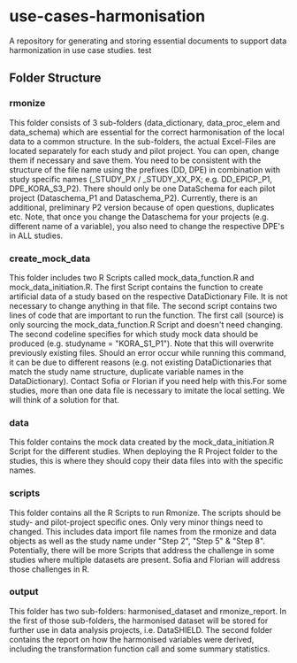 # use-cases-harmonisation

A repository for generating and storing essential documents to support data harmonization in use case studies.
test

## Folder Structure

### rmonize
This folder consists of 3 sub-folders (data_dictionary, data_proc_elem and data_schema) which are essential for the
correct harmonisation of the local data to a common structure. In the sub-folders, the actual Excel-Files are located
separately for each study and pilot project. You can open, change them if necessary and save them. You need to be
consistent with the structure of the file name using the prefixes (DD, DPE) in combination with study specific
names (_STUDY_PX / _STUDY_XX_PX; e.g. DD_EPICP_P1, DPE_KORA_S3_P2). There should only be one DataSchema for each pilot
project (Dataschema_P1 and Dataschema_P2). Currently, there is an additional, preliminary P2 version because of open
questions, duplicates etc. Note, that once you change the Dataschema for your projects (e.g. different name of a 
variable), you also need to change the respective DPE's in ALL studies. 

### create_mock_data 
This folder includes two R Scripts called mock_data_function.R and mock_data_initiation.R. The first Script contains
the function to create artificial data of a study based on the respective DataDictionary File. It is not necessary to
change anything in that file.
The second script contains two lines of code that are important to run the function. The first call (source) is only
sourcing the mock_data_function.R Script and doesn't need changing. The second codeline specifies for which study
mock data should be produced (e.g. studyname = "KORA_S1_P1"). Note that this will overwrite previously existing files.
Should an error occur while running this command, it can be due to different reasons (e.g. not existing DataDictionaries
that match the study name structure, duplicate variable names in the DataDictionary). Contact Sofia or Florian if
you need help with this.For some studies, more than one data file is necessary to imitate the local setting. We will think
of a solution for that.

### data
This folder contains the mock data created by the mock_data_initiation.R Script for the different studies. When deploying
the R Project folder to the studies, this is where they should copy their data files into with the specific names.

### scripts
This folder contains all the R Scripts to run Rmonize. The scripts should be study- and pilot-project specific ones. Only
very minor things need to changed. This includes data import file names from the rmonize and data objects as well as the
study name under "Step 2", "Step 5" & "Step 8". Potentially, there will be more Scripts that address the challenge in some studies
where multiple datasets are present. Sofia and Florian will address those challenges in R.

### output
This folder has two sub-folders: harmonised_dataset and rmonize_report. In the first of those sub-folders, the harmonised
dataset will be stored for further use in data analysis projects, i.e. DataSHIELD. The second folder contains the report
on how the harmonised variables were derived, including the transformation function call and some summary statistics. 
